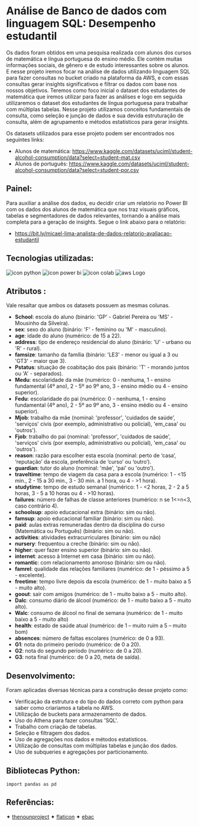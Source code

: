# Análise de Banco de dados com linguagem SQL: Desempenho estudantil

Os dados foram obtidos em uma pesquisa realizada com alunos dos cursos de matemática e língua portuguesa do ensino médio. Ele contém muitas informações sociais, de gênero e de estudo interessantes sobre os alunos. E nesse projeto iremos focar na análise de dados utilizando linguagem SQL para fazer consultas no bucket criado na plataforma da AWS, e com essas consultas gerar insights significativos e filtrar os dados com base nos nossos objetivos. Teremos como foco inicial o dataset dos estudantes de matemática que iremos utilizar para fazer as análises e logo em seguida utilizaremos o dataset dos estudantes de língua portuguesa para trabalhar com múltiplas tabelas. Nesse projeto utilizamos conceitos fundamentais de consulta, como seleção e junção de dados e sua devida estruturação de consulta, além de agrupamento e métodos estatísticos para gerar insights.

Os datasets utilizados para esse projeto podem ser encontrados nos seguintes links:
* Alunos de matemática: https://www.kaggle.com/datasets/uciml/student-alcohol-consumption/data?select=student-mat.csv
* Alunos de português: https://www.kaggle.com/datasets/uciml/student-alcohol-consumption/data?select=student-por.csv

## Painel:


Para auxiliar a análise dos dados, eu decidir criar um relatório no Power BI com os dados dos alunos de matemática que nos traz visuais gráficos, tabelas e segmentadores de dados relevantes, tornando a análise mais completa para a geração de insights. Segue o link abaixo para o relatório:
* https://bit.ly/micael-lima-analista-de-dados-relatorio-avaliacao-estudantil

## Tecnologias utilizadas:

<div>
<img src="https://img.shields.io/badge/Python-000000?style=for-the-badge&logo=python&logoColor=yellow1" alt="icon python" > 
<img src="https://img.shields.io/badge/Power_BI-000000?style=for-the-badge&logo=powerbi&logoColor=yellow" alt="icon power bi">
<img src="https://img.shields.io/badge/Colab-F9AB00?style=for-the-badge&logo=googlecolab&color=525252" alt="icon colab">
<img src="https://img.shields.io/badge/Amazon_AWS-FF9900?style=for-the-badge&logo=amazonaws&logoColor=white" alt="aws Logo">
</div>

## Atributos :

Vale resaltar que ambos os datasets possuem as mesmas colunas.


*   **School**: escola do aluno (binário: 'GP' - Gabriel Pereira ou 'MS' - Mousinho da Silveira).
*   **sex**: sexo do aluno (binário: 'F' - feminino ou 'M' - masculino).
*   **age**: idade do aluno (numérico: de 15 a 22).
*   **address**: tipo de endereço residencial do aluno (binário: 'U' - urbano ou 'R' - rural).
*   **famsize**: tamanho da família (binário: 'LE3' - menor ou igual a 3 ou 'GT3' - maior que 3).
*   **Pstatus**: situação de coabitação dos pais (binário: 'T' - morando juntos ou 'A' - separados).
*   **Medu**: escolaridade da mãe (numérico: 0 - nenhuma, 1 - ensino fundamental (4º ano), 2 - 5º ao 9º ano, 3 - ensino médio ou 4 - ensino superior).
*   **Fedu**: escolaridade do pai (numérico: 0 - nenhuma, 1 - ensino fundamental (4º ano), 2 - 5º ao 9º ano, 3 - ensino médio ou 4 - ensino superior).
*   **Mjob**: trabalho da mãe (nominal: 'professor', 'cuidados de saúde', 'serviços' civis (por exemplo, administrativo ou policial), 'em_casa' ou 'outros').
*   **Fjob**: trabalho do pai (nominal: 'professor', 'cuidados de saúde', 'serviços' civis (por exemplo, administrativo ou policial), 'em_casa' ou 'outros').
*   **reason**: razão para escolher esta escola (nominal: perto de ‘casa’, ‘reputação’ da escola, preferência de ‘curso’ ou ‘outro’).
*   **guardian**: tutor do aluno (nominal: 'mãe', 'pai' ou 'outro').
*   **traveltime**:  tempo de viagem da casa para a escola (numérico: 1 - <15 min., 2 - 15 a 30 min., 3 - 30 min. a 1 hora, ou 4 - >1 hora).
*   **studytime**: tempo de estudo semanal (numérico: 1 - <2 horas, 2 - 2 a 5 horas, 3 - 5 a 10 horas ou 4 - >10 horas).
*   **failures**:  número de falhas de classe anteriores (numérico: n se 1<=n<3, caso contrário 4).
*   **schoolsup**: apoio educacional extra (binário: sim ou não).
*   **famsup**: apoio educacional familiar (binário: sim ou não).
*   **paid**: aulas extras remuneradas dentro da disciplina do curso (Matemática ou Português) (binário: sim ou não).
*   **activities**: atividades extracurriculares (binário: sim ou não)
*   **nursery**: frequentou a creche (binário: sim ou não).
*   **higher**: quer fazer ensino superior (binário: sim ou não).
*   **internet**: acesso à Internet em casa (binário: sim ou não).
*   **romantic**: com relacionamento amoroso (binário: sim ou não).
*   **famrel**: qualidade das relações familiares (numérico: de 1 - péssimo a 5 - excelente).
*   **freetime**: tempo livre depois da escola (numérico: de 1 - muito baixo a 5 - muito alto).
*   **goout**: sair com amigos (numérico: de 1 - muito baixo a 5 - muito alto).
*   **Dalc**:  consumo diário de álcool (numérico: de 1 - muito baixo a 5 - muito alto).
*   **Walc**: consumo de álcool no final de semana (numérico: de 1 - muito baixo a 5 - muito alto)
*   **health**: estado de saúde atual (numérico: de 1 – muito ruim a 5 – muito bom)
*   **absences**: número de faltas escolares (numérico: de 0 a 93).
*   **G1**: nota do primeiro período (numérico: de 0 a 20).
*   **G2**: nota do segundo período (numérico: de 0 a 20).
*   **G3**: nota final (numérico: de 0 a 20, meta de saída).


## Desenvolvimento:

Foram aplicadas diversas técnicas para a construção desse projeto como:

* Verificação da estrutura e do tipo do dados correto com python para saber como criariamos a tabela no AWS.
* Utilização de buckets para armazenamento de dados.
* Uso do Athena para fazer consultas 'SQL'.
* Trabalho com criação de tabelas.
* Seleção e filtragem dos dados.
* Uso de agregações nos dados e métodos estatísticos.
* Utilização de consultas com múltiplas tabelas e junção dos dados.
* Uso de subqueries e agregações por particionamento.

## Bibliotecas Python:

```
import pandas as pd
```

## Referências:

✦ [thenounproject](https://thenounproject.com/)
✦ [flaticon](https://www.flaticon.com/)
✦ [ebac](https://ebaconline.com.br/)

